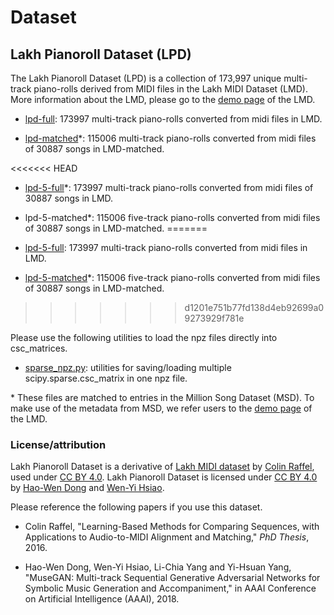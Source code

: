 # Dataset

## Lakh Pianoroll Dataset (LPD)

The Lakh Pianoroll Dataset (LPD) is a collection of 173,997 unique multi-track piano-rolls derived from MIDI files in the Lakh MIDI Dataset (LMD). More information about the LMD, please go to the [demo page](http://colinraffel.com/projects/lmd/) of the LMD.

- [lpd-full](https://drive.google.com/file/d/0Bx-qnQlE_EmseEtIWGR6WHVoQmM/view?usp=drivesdk): 173997 multi-track piano-rolls converted from midi files in LMD.

- [lpd-matched](https://drive.google.com/file/d/0Bx-qnQlE_EmsWG1LbVY0MHY5ems/view?usp=drivesdk)\*: 115006 multi-track piano-rolls converted from midi files of 30887 songs in LMD-matched.

<<<<<<< HEAD
- [lpd-5-full](https://drive.google.com/file/d/11c7XH3OJDQNr6Ybxc7KGvl559DluqRFk/view?usp=drivesdk)\*: 173997 multi-track piano-rolls converted from midi files of 30887 songs in LMD.

- lpd-5-matched\*: 115006 five-track piano-rolls converted from midi files of 30887 songs in LMD-matched.
=======
- [lpd-5-full](https://drive.google.com/file/d/1ml_2idsl2ZNdg96BiuGcPRZVyUyKoyhs/view?usp=drivesdk): 173997 multi-track piano-rolls converted from midi files in LMD.

- [lpd-5-matched](https://drive.google.com/file/d/1bwZO7MV9t1LGvFMI3gcQdqfzzj-6VW_I/view?usp=drivesdk)\*: 115006 five-track piano-rolls converted from midi files of 30887 songs in LMD-matched.
>>>>>>> d1201e751b77fd138d4eb92699a09273929f781e

Please use the following utilities to load the npz files directly into csc_matrices.

- [sparse_npz.py](https://drive.google.com/open?id=0Bx-qnQlE_EmsMFRISEd2MFJsS3c): utilities for saving/loading multiple scipy.sparse.csc_matrix in one npz file.

\* These files are matched to entries in the Million Song Dataset (MSD). To make use of the metadata from MSD, we refer users to the [demo page](http://colinraffel.com/projects/lmd/) of the LMD.

### License/attribution

Lakh Pianoroll Dataset is a derivative of [Lakh MIDI dataset](http://colinraffel.com/projects/lmd/) by [Colin Raffel](http://colinraffel.com), used under [CC BY 4.0](https://creativecommons.org/licenses/by/4.0/). Lakh Pianoroll Dataset is licensed under [CC BY 4.0](https://creativecommons.org/licenses/by/4.0/) by [Hao-Wen Dong](https://salu133445.github.io/) and [Wen-Yi Hsiao](https://github.com/wayne391).

Please reference the following papers if you use this dataset.

- Colin Raffel, "Learning-Based Methods for Comparing Sequences, with Applications to Audio-to-MIDI Alignment and Matching," *PhD Thesis*, 2016.

- Hao-Wen Dong, Wen-Yi Hsiao, Li-Chia Yang and Yi-Hsuan Yang, "MuseGAN: Multi-track Sequential Generative Adversarial Networks for Symbolic Music Generation and Accompaniment," in AAAI Conference on Artificial Intelligence (AAAI), 2018.
